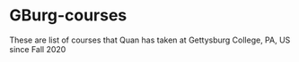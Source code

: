 # GBurg-courses

These are list of courses that Quan has taken at Gettysburg College, PA, US since Fall 2020